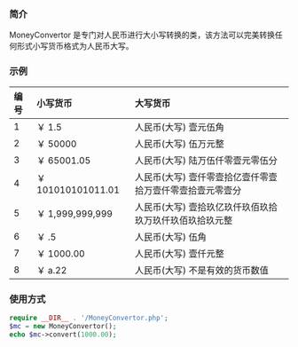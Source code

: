 ### 简介

MoneyConvertor 是专门对人民币进行大小写转换的类，该方法可以完美转换任何形式小写货币格式为人民币大写。

### 示例

| 编号  | 小写货币  | 大写货币 |
| :------------ |:---------------| :-----|
| 1   | ￥ 1.5 | 人民币(大写) 壹元伍角 |
| 2   | ￥ 50000       |   人民币(大写) 伍万元整 |
| 3   | ￥ 65001.05        |    人民币(大写) 陆万伍仟零壹元零伍分 |
| 4   | ￥ 101010101011.01        | 人民币(大写) 壹仟零壹拾亿壹仟零壹拾万壹仟零壹拾壹元零壹分|
| 5   | ￥ 1,999,999,999       |    人民币(大写) 壹拾玖亿玖仟玖佰玖拾玖万玖仟玖佰玖拾玖元整 |
| 6   | ￥ .5      |   人民币(大写) 伍角 |
| 7   | ￥ 1000.00     | 人民币(大写) 壹仟元整 |
| 8   | ￥ a.22    | 人民币(大写) 不是有效的货币数值 |

### 使用方式

```php
require __DIR__ . '/MoneyConvertor.php';
$mc = new MoneyConvertor();
echo $mc->convert(1000.00);
```